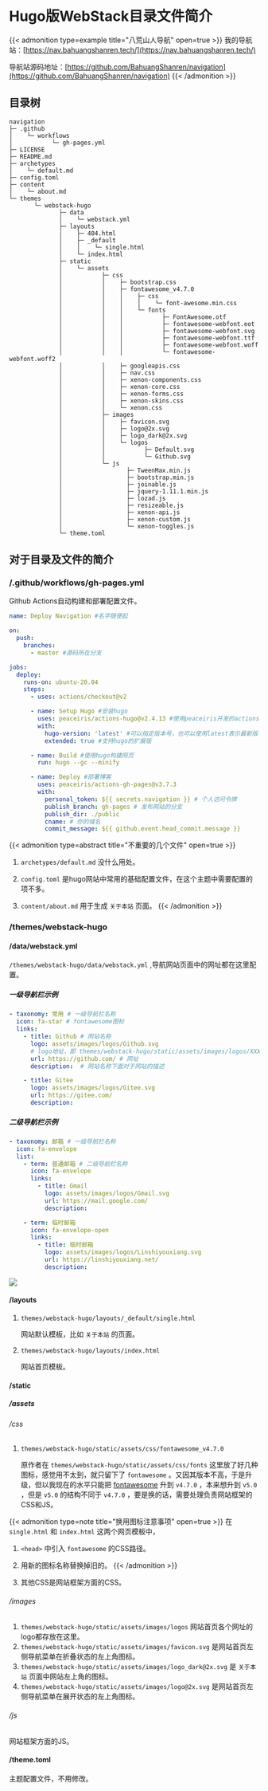 # Hugo版WebStack目录文件简介


{{< admonition type=example title="八荒山人导航" open=true >}}
我的导航站：[https://nav.bahuangshanren.tech/](https://nav.bahuangshanren.tech/) 

导航站源码地址：[https://github.com/BahuangShanren/navigation](https://github.com/BahuangShanren/navigation) 
{{< /admonition >}}

## 目录树

```shell
navigation
├─ .github
│    └─ workflows
│           └─ gh-pages.yml
├─ LICENSE
├─ README.md
├─ archetypes
│    └─ default.md
├─ config.toml
├─ content
│    └─ about.md
└─ themes
       └─ webstack-hugo
              ├─ data
              │    └─ webstack.yml
              ├─ layouts
              │    ├─ 404.html
              │    ├─ _default
              │    │    └─ single.html
              │    └─ index.html
              ├─ static
              │    └─ assets
              │           ├─ css
              │           │    ├─ bootstrap.css
              │           │    ├─ fontawesome_v4.7.0
              │           │    │    ├─ css
              │           │    │    │    └─ font-awesome.min.css
              │           │    │    └─ fonts
              │           │    │           ├─ FontAwesome.otf
              │           │    │           ├─ fontawesome-webfont.eot
              │           │    │           ├─ fontawesome-webfont.svg
              │           │    │           ├─ fontawesome-webfont.ttf
              │           │    │           ├─ fontawesome-webfont.woff
              │           │    │           └─ fontawesome-webfont.woff2
              │           │    ├─ googleapis.css
              │           │    ├─ nav.css
              │           │    ├─ xenon-components.css
              │           │    ├─ xenon-core.css
              │           │    ├─ xenon-forms.css
              │           │    ├─ xenon-skins.css
              │           │    └─ xenon.css
              │           ├─ images
              │           │    ├─ favicon.svg
              │           │    ├─ logo@2x.svg
              │           │    ├─ logo_dark@2x.svg
              │           │    └─ logos
              │           │           ├─ Default.svg
              │           │           └─ Github.svg
              │           └─ js
              │                  ├─ TweenMax.min.js
              │                  ├─ bootstrap.min.js
              │                  ├─ joinable.js
              │                  ├─ jquery-1.11.1.min.js
              │                  ├─ lozad.js
              │                  ├─ resizeable.js
              │                  ├─ xenon-api.js
              │                  ├─ xenon-custom.js
              │                  └─ xenon-toggles.js
              └─ theme.toml
```

## 对于目录及文件的简介

###  /.github/workflows/gh-pages.yml

Github Actions自动构建和部署配置文件。

```yaml
name: Deploy Navigation #名字随便起

on:
  push:
    branches:
      - master #源码所在分支

jobs:
  deploy:
    runs-on: ubuntu-20.04
    steps:
      - uses: actions/checkout@v2

      - name: Setup Hugo #安装hugo
        uses: peaceiris/actions-hugo@v2.4.13 #使用peaceiris开发的actions-hugo
        with:
          hugo-version: 'latest' #可以指定版本号，也可以使用latest表示最新版
          extended: true #支持hugo的扩展版

      - name: Build #使用hugo构建网页
        run: hugo --gc --minify

      - name: Deploy #部署博客
        uses: peaceiris/actions-gh-pages@v3.7.3
        with:
          personal_token: ${{ secrets.navigation }} # 个人访问令牌
          publish_branch: gh-pages # 发布网站的分支
          publish_dir: ./public
          cname: # 你的域名
          commit_message: ${{ github.event.head_commit.message }}
```

{{< admonition type=abstract title="不重要的几个文件" open=true >}}
1. `archetypes/default.md` 没什么用处。

2. `config.toml` 是hugo网站中常用的基础配置文件，在这个主题中需要配置的项不多。

3. `content/about.md` 用于生成 `关于本站` 页面。
{{< /admonition >}}

### /themes/webstack-hugo

#### /data/webstack.yml

`/themes/webstack-hugo/data/webstack.yml` ,导航网站页面中的网址都在这里配置。

##### 一级导航栏示例

```yaml
- taxonomy: 常用 # 一级导航栏名称
  icon: fa-star # fontawesome图标
  links: 
    - title: Github # 网站名称
      logo: assets/images/logos/Github.svg 
      # logo地址，即 themes/webstack-hugo/static/assets/images/logos/XXX.svg
      url: https://github.com/ # 网址
      description:  # 网站名称下面对于网站的描述

    - title: Gitee
      logo: assets/images/logos/Gitee.svg
      url: https://gitee.com/
      description: 
```

##### 二级导航栏示例

```yaml
- taxonomy: 邮箱 # 一级导航栏名称
  icon: fa-envelope
  list: 
    - term: 普通邮箱 # 二级导航栏名称
      icon: fa-envelope
      links:
        - title: Gmail
          logo: assets/images/logos/Gmail.svg
          url: https://mail.google.com/
          description:  

    - term: 临时邮箱
      icon: fa-envelope-open
      links:
        - title: 临时邮箱
          logo: assets/images/logos/Linshiyouxiang.svg
          url: https://linshiyouxiang.net/
          description: 
```

![](https://gitee.com/BahuangShanren/picture/raw/master/article_2021-03-13/1.png)

#### /layouts

1. `themes/webstack-hugo/layouts/_default/single.html`

    网站默认模板，比如 `关于本站` 的页面。

2. `themes/webstack-hugo/layouts/index.html`

    网站首页模板。

#### /static

##### /assets

###### /css

1. `themes/webstack-hugo/static/assets/css/fontawesome_v4.7.0`

    原作者在 `themes/webstack-hugo/static/assets/css/fonts` 这里放了好几种图标，感觉用不太到，就只留下了 `fontawesome` 。又因其版本不高，于是升级，但以我现在的水平只能把 [fontawesome](http://www.fontawesome.com.cn/) 升到 `v4.7.0` ，本来想升到 `v5.0` ，但是 `v5.0` 的结构不同于 `v4.7.0` ，要是换的话，需要处理负责网站框架的CSS和JS。

{{< admonition type=note title="换用图标注意事项" open=true >}}
在 `single.html` 和 `index.html` 这两个网页模板中，
1.  `<head>` 中引入 `fontawesome` 的CSS路径。
2. 用新的图标名称替换掉旧的。
{{< /admonition >}}

2. 其他CSS是网站框架方面的CSS。

###### /images

1. `themes/webstack-hugo/static/assets/images/logos` 网站首页各个网址的logo都存放在这里。
2. `themes/webstack-hugo/static/assets/images/favicon.svg` 是网站首页左侧导航菜单在折叠状态的左上角图标。
3. `themes/webstack-hugo/static/assets/images/logo_dark@2x.svg` 是 `关于本站` 页面中网站左上角的图标。
4. `themes/webstack-hugo/static/assets/images/logo@2x.svg` 是网站首页左侧导航菜单在展开状态的左上角图标。

###### /js

网站框架方面的JS。

#### /theme.toml

主题配置文件，不用修改。
